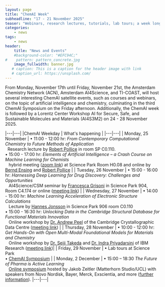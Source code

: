 ```yaml
---
layout: page
title: "ChemAI Week"
subheadline: "17 - 21 November 2025"
teaser: "Webinars, research lectures, tutorials, lab tours; a week long ChemAI satellite events on the topic of Chemistry and AI!"
categories:
    - news
tags:
    - news
header:
    title: "News and Events"
    #background-color: "#EFC94C;"
#    pattern: pattern_concrete.jpg
    image_fullwidth: banner.jpg
   # caption: This is a caption for the header image with link
   # caption_url: https://unsplash.com/
---
```


From Monday, November 17th until Friday, November 21st, the Amsterdam Chemistry Network (ACN), Amsterdam AI4Science, and TI-COAST, will host several interesting ChemAI satellite events, such as courses and webinars, on the topic of artificial intelligence and chemistry, culminating in the third ChemAI Symposium on the Friday afternoon.
Additionally, the ChemAI week is followed by a Lorentz Center Workshop AI for Secure, Safe, and Sustainable Molecules and Materials (AI4S3M2) on 24 - 28 November 2025.


|---|---|
|ChemAI Weekday | What's happening |
|---|---|
| Monday, 25 November |   &#8226; 11:00 - 12:00 hr: *From Contemporary Computational Chemistry to Future Methods of Application* <br>&#8192;Research lecture  by [Robert Pollice][10] in room SP C0.110.<br>&#8226; 15:00 - 17:00 hr: *Elements of Artificial Intelligence – a Crash Course on Machine Learning for Chemists* <br>&#8192; hybrid meeting ([zoom link][42]) at Science Park Room H0.08 and online by [Bernd Ensing][6] and [Robert Pollice][10]  |
| Tuesday, 26 November | &#8226; 15:00 - 16:00 hr: *Harnessing Deep Learning for Drug Discovery: Challenges and Opportunities* <br>&#8192;  AI4Science/CSM seminar by [Francesca Grisoni][11] in Science Park 904, Room C4.174 or online ([meeting link][43]) |
| Wednesday,  27 November | &#8226; 14:00 - 15:00 hr: *Machine Learning Acceleration of Electronic Structure Calculations* <br>&#8192; Lecture by [Hannes Jonsson][15] in Science Park 906 room C0.110 <br> &#8226; 15:00 - 16:30 hr: *Unlocking Data in the Cambridge Structural Database for Functional Materials Innovation* <br>&#8192; Online workshop by [Dr. Andrew Peel][14] of the Cambridge Crystallographic Data Centre ([meeting link][44]) |
| Thursday,  28 November | &#8226; 10:00 - 12:00 hr: *Get Hands-On with Open Multi-Modal Foundational Models for Materials and Chemistry* <br>&#8192; Online workshop by [Dr. Seiji Takeda][12] and [Dr. Indra Priyadarsini][13] of IBM Research ([meeting link][45])|
| Friday, 29 November | &#8226; Lab tours at Science Park <br>&#8226;  [ChemAI Symposium][9]  |
| Monday, 2 December  | &#8226; 15:00 – 18:30 *The Future of Pharma is Active Learning* <br>&#8192; [Online symposium][16] hosted by Jakob Zeitler (Matterhorn Studio/UCL) with speakers from Novo Nordisk, Bayer, Merck, Exscientia, and more ([further information][46]).
|---|---|


[1]: /colloquium/
[2]: https://www.acnetwork.nl
[3]: https://ellis.eu
[4]: https://dsc.uva.nl/content/events/2024/10/data-science-day-2024.html
[5]: https://www.uva.nl/en/profile/g/r/p.t.groth/p.t.groth.html
[6]: https://www.uva.nl/en/profile/e/n/b.ensing/b.ensing.html
[7]: https://huppenkothen.org
[8]: https://www.uva.nl/profiel/h/o/a.g.hoekstra/a.g.hoekstra.html
[9]: https://www.acnetwork.nl/chemai
[10]: https://pollicegroup.web.rug.nl/rob.html
[11]: https://www.tue.nl/en/research/researchers/francesca-grisoni
[12]: https://www.linkedin.com/in/seiji-takeda-346a2716/?originalSubdomain=jp
[13]: https://research.ibm.com/people/indra-priyadarsini-s
[14]: https://www.linkedin.com/in/andrew-peel-a1796a1b5/
[15]: https://english.hi.is/staff/hj
[16]: https://www.active-learning.uk/
[42]: https://uva-live.zoom.us/j/83171698695?pwd=o6md59A7PGTeiEENDaTKXxwbvPDwjM.1
[43]: https://uva-live.zoom.us/j/84061474557?pwd=7aWyao3iql5pdvNLtia7YpUTIj80wG.1
[44]: https://teams.microsoft.com/l/meetup-join/19%3ameeting_YTUwMDhkZDYtMzY3YS00OTQ5LWI2ZTYtNGNkZTY5YTE0NzQw%40thread.v2/0?context=%7b%22Tid%22%3a%2289fb78ed-acde-4511-b499-33666ca216b4%22%2c%22Oid%22%3a%224699b81f-8040-4055-99e1-ee341e64dbb1%22%7d
[45]:  https://teams.microsoft.com/l/meetup-join/19%3ameeting_YTAwZjJiMWUtZTY0NS00MmMyLWEwNGEtZjIzOWUwYjI3Mzc2%40thread.v2/0?context=%7b%22Tid%22%3a%22fcf67057-50c9-4ad4-98f3-ffca64add9e9%22%2c%22Oid%22%3a%220627e681-cf4d-4c1c-aeb6-b127f648ec80%22%7d
[46]: https://www.active-learning.uk/
